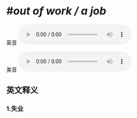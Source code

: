 # ***\#out of work / a job*** 
英音
<audio src="./media/out of work  a job1_AAC.aac" controls="controls"></audio>

美音
<audio src="./media/out of work  a job2_AAC.aac" controls="controls"></audio>



  

英文释义
---
### 1.**失业**  


